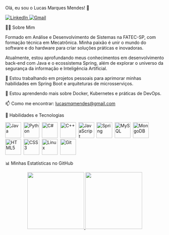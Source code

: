 Olá, eu sou o Lucas Marques Mendes! 👋
<p align="left">
<a href="https://www.google.com/search?q=https://www.linkedin.com/in/lucas-m-mendes" target="_blank">
<img src="https://www.google.com/search?q=https://img.shields.io/badge/LinkedIn-0077B5%3Fstyle%3Dfor-the-badge%26logo%3Dlinkedin%26logoColor%3Dwhite" alt="LinkedIn"/>
</a>
<a href="mailto:lucasmqmendes@gmail.com">
<img src="https://img.shields.io/badge/Gmail-D14836?style=for-the-badge&logo=gmail&logoColor=white" alt="Gmail"/>
</a>
</p>

👨‍💻 Sobre Mim
<p>
Formado em Análise e Desenvolvimento de Sistemas na FATEC-SP, com formação técnica em Mecatrônica. Minha paixão é unir o mundo do software e do hardware para criar soluções práticas e inovadoras.
</p>
<p>
Atualmente, estou aprofundando meus conhecimentos em desenvolvimento back-end com Java e o ecossistema Spring, além de explorar o universo da segurança da informação e Inteligência Artificial.
</p>

🔭 Estou trabalhando em projetos pessoais para aprimorar minhas habilidades em Spring Boot e arquiteturas de microsserviços.

🌱 Estou aprendendo mais sobre Docker, Kubernetes e práticas de DevOps.

📫 Como me encontrar: lucasmqmendes@gmail.com

🚀 Habilidades e Tecnologias
<p align="left">
<!-- Linguagens de Programação -->
<img src="https://www.google.com/search?q=https://cdn.jsdelivr.net/gh/devicons/devicon/icons/java/java-original-wordmark.svg" alt="Java" width="50" height="50"/>&nbsp;
<img src="https://www.google.com/search?q=https://cdn.jsdelivr.net/gh/devicons/devicon/icons/python/python-original-wordmark.svg" alt="Python" width="50" height="50"/>&nbsp;
<img src="https://www.google.com/search?q=https://cdn.jsdelivr.net/gh/devicons/devicon/icons/csharp/csharp-original.svg" alt="C#" width="50" height="50"/>&nbsp;
<img src="https://www.google.com/search?q=https://cdn.jsdelivr.net/gh/devicons/devicon/icons/cplusplus/cplusplus-original.svg" alt="C++" width="50" height="50"/>&nbsp;
<img src="https://www.google.com/search?q=https://cdn.jsdelivr.net/gh/devicons/devicon/icons/javascript/javascript-original.svg" alt="JavaScript" width="50" height="50"/>&nbsp;
<!-- Frameworks e Banco de Dados -->
<img src="https://www.google.com/search?q=https://cdn.jsdelivr.net/gh/devicons/devicon/icons/spring/spring-original-wordmark.svg" alt="Spring" width="50" height="50"/>&nbsp;
<img src="https://www.google.com/search?q=https://cdn.jsdelivr.net/gh/devicons/devicon/icons/mysql/mysql-original-wordmark.svg" alt="MySQL" width="50" height="50"/>&nbsp;
<img src="https://www.google.com/search?q=https://cdn.jsdelivr.net/gh/devicons/devicon/icons/mongodb/mongodb-original-wordmark.svg" alt="MongoDB" width="50" height="50"/>&nbsp;
<!-- Front-End -->
<img src="https://www.google.com/search?q=https://cdn.jsdelivr.net/gh/devicons/devicon/icons/html5/html5-original-wordmark.svg" alt="HTML5" width="50" height="50"/>&nbsp;
<img src="https://www.google.com/search?q=https://cdn.jsdelivr.net/gh/devicons/devicon/icons/css3/css3-original-wordmark.svg" alt="CSS3" width="50" height="50"/>&nbsp;
<!-- Sistemas e Ferramentas -->
<img src="https://www.google.com/search?q=https://cdn.jsdelivr.net/gh/devicons/devicon/icons/linux/linux-original.svg" alt="Linux" width="50" height="50"/>&nbsp;
<img src="https://www.google.com/search?q=https://cdn.jsdelivr.net/gh/devicons/devicon/icons/git/git-original-wordmark.svg" alt="Git" width="50" height="50"/>&nbsp;
</p>

📊 Minhas Estatísticas no GitHub
<p align="center">
<a href="https://github.com/LucasMarquesMd">
<img height="180em" src="https://www.google.com/search?q=https://github-readme-stats.vercel.app/api%3Fusername%3DLucasMarquesMd%26show_icons%3Dtrue%26theme%3Ddracula%26include_all_commits%3Dtrue%26count_private%3Dtrue"/>
<img height="180em" src="https://www.google.com/search?q=https://github-readme-stats.vercel.app/api/top-langs/%3Fusername%3DLucasMarquesMd%26layout%3Dcompact%26langs_count%3D7%26theme%3Ddracula"/>
</a>
</p>

